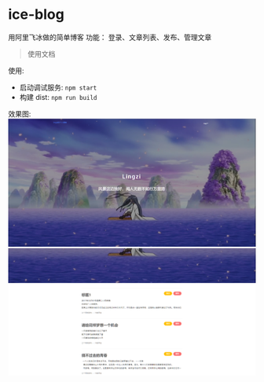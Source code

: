 # ice-blog

用阿里飞冰做的简单博客
功能： 登录、文章列表、发布、管理文章

> 使用文档

使用:

* 启动调试服务: `npm start`
* 构建 dist: `npm run build`


效果图:
![screenshot](./result.png)
![screenshot](./result1.png)
